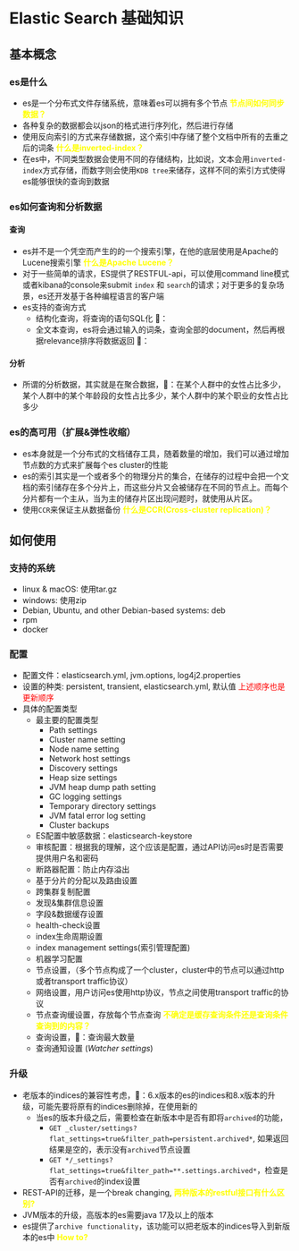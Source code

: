 # Elastic Search 基础知识

## 基本概念
### es是什么
* es是一个分布式文件存储系统，意味着es可以拥有多个节点 **<span style="color:yellow">节点间如何同步数据？</span>**
* 各种复杂的数据都会以json的格式进行序列化，然后进行存储
* 使用反向索引的方式来存储数据，这个索引中存储了整个文档中所有的去重之后的词条  **<span style="color:yellow">什么是inverted-index？</span>**
* 在es中，不同类型数据会使用不同的存储结构，比如说，文本会用`inverted-index`方式存储，而数字则会使用`KDB tree`来储存，这样不同的索引方式使得es能够很快的查询到数据
### es如何查询和分析数据
#### 查询
* es并不是一个凭空而产生的的一个搜索引擎，在他的底层使用是Apache的Lucene搜索引擎 **<span style="color:yellow">什么是Apache Lucene？</span>**
* 对于一些简单的请求，ES提供了RESTFUL-api，可以使用command line模式或者kibana的console来submit `index` 和 `search`的请求；对于更多的复杂场景，es还开发基于各种编程语言的客户端
* es支持的查询方式
  * 结构化查询，将查询的语句SQL化 🌰：
  * 全文本查询，es将会通过输入的词条，查询全部的document，然后再根据relevance排序将数据返回 🌰：
#### 分析
* 所谓的分析数据，其实就是在聚合数据，🌰：在某个人群中的女性占比多少，某个人群中的某个年龄段的女性占比多少，某个人群中的某个职业的女性占比多少
### es的高可用（扩展&弹性收缩）
* es本身就是一个分布式的文档储存工具，随着数量的增加，我们可以通过增加节点数的方式来扩展每个es cluster的性能
* es的索引其实是一个或者多个的物理分片的集合，在储存的过程中会把一个文档的索引储存在多个分片上，而这些分片又会被储存在不同的节点上。而每个分片都有一个主从，当为主的储存片区出现问题时，就使用从片区。
* 使用`CCR`来保证主从数据备份 **<span style="color:yellow">什么是CCR(Cross-cluster replication)？</span>**

## 如何使用
### 支持的系统
* linux & macOS: 使用tar.gz
* windows: 使用zip
* Debian, Ubuntu, and other Debian-based systems: deb
* rpm
* docker
### 配置
* 配置文件：elasticsearch.yml, jvm.options, log4j2.properties
* 设置的种类: persistent, transient, elasticsearch.yml, 默认值 <span style="color:red">上述顺序也是更新顺序</span>
* 具体的配置类型
  * 最主要的配置类型
    * Path settings 
    * Cluster name setting
    * Node name setting
    * Network host settings
    * Discovery settings
    * Heap size settings
    * JVM heap dump path setting
    * GC logging settings
    * Temporary directory settings
    * JVM fatal error log setting
    * Cluster backups
  * ES配置中敏感数据：elasticsearch-keystore
  * 审核配置：根据我的理解，这个应该是配置，通过API访问es时是否需要提供用户名和密码
  * 断路器配置：防止内存溢出
  * 基于分片的分配以及路由设置
  * 跨集群复制配置
  * 发现&集群信息设置
  * 字段&数据缓存设置
  * health-check设置
  * index生命周期设置
  * index management settings(索引管理配置)
  * 机器学习配置
  * 节点设置，（多个节点构成了一个cluster，cluster中的节点可以通过http或者transport traffic协议）
  * 网络设置，用户访问es使用http协议，节点之间使用transport traffic的协议
  * 节点查询缓设置，存放每个节点查询 **<span style="color:yellow">不确定是缓存查询条件还是查询条件查询到的内容？</span>**
  * 查询设置，🌰：查询最大数量
  * 查询通知设置 (*Watcher settings*)
### 升级
* 老版本的indices的兼容性考虑，🌰：6.x版本的es的indices和8.x版本的升级，可能先要将原有的indices删除掉，在使用新的
  * 当es的版本升级之后，需要检查在新版本中是否有即将`archived`的功能，
    * ```GET _cluster/settings?flat_settings=true&filter_path=persistent.archived*```, 如果返回结果是空的，表示没有`archived`节点设置
    * `GET */_settings?flat_settings=true&filter_path=**.settings.archived*`，检查是否有`archived`的index设置
* REST-API的迁移，是一个break changing, <span style="color:yellow"><strong>两种版本的restful接口有什么区别?</strong></span>
* JVM版本的升级，高版本的es需要java 17及以上的版本
* es提供了`archive functionality`，该功能可以把老版本的indices导入到新版本的es中 <strong><span style="color:yellow">How to?</strong>
